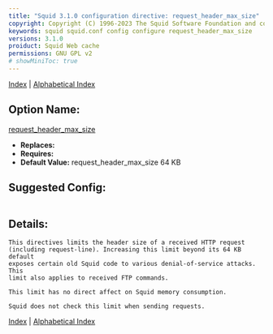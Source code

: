 ```yaml
---
title: "Squid 3.1.0 configuration directive: request_header_max_size"
copyright: Copyright (C) 1996-2023 The Squid Software Foundation and contributors
keywords: squid squid.conf config configure request_header_max_size
versions: 3.1.0
proiduct: Squid Web cache
permissions: GNU GPL v2
# showMiniToc: true
---
```

[Index](index#toc_request_header_max_size) | [Alphabetical Index](index_all#toc_request_header_max_size)

## Option Name:
[request_header_max_size](#request_header_max_size)
 * **Replaces:** 
 * **Requires:** 
 * **Default Value:** request_header_max_size 64 KB


## Suggested Config:
```plaintext

```

## Details:

	This directives limits the header size of a received HTTP request
	(including request-line). Increasing this limit beyond its 64 KB default
	exposes certain old Squid code to various denial-of-service attacks. This
	limit also applies to received FTP commands.

	This limit has no direct affect on Squid memory consumption.

	Squid does not check this limit when sending requests.



[Index](index#toc_request_header_max_size) | [Alphabetical Index](index_all#toc_request_header_max_size)

